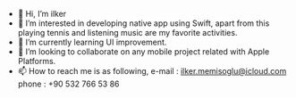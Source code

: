 - 👋 Hi, I’m ilker
- 👀 I’m interested in developing native app using Swift, apart from this playing tennis and  listening music are my favorite activities.
- 🌱 I’m currently learning UI improvement.
- 💞️ I’m looking to collaborate on any mobile project related with Apple Platforms.
- 📫 How to reach me is as following, 
e-mail : ilker.memisoglu@icloud.com
phone  : +90 532 766 53 86 

<!---
ilkerym/ilkerym is a ✨ special ✨ repository because its `README.md` (this file) appears on your GitHub profile.
You can click the Preview link to take a look at your changes.
--->
